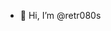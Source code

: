 - 👋 Hi, I’m @retr080s

<!---
retr080s/retr080s is a ✨ special ✨ repository because its `README.md` (this file) appears on your GitHub profile.
You can click the Preview link to take a look at your changes.
--->
